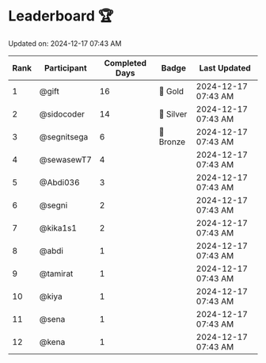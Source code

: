 # Leaderboard 🏆

Updated on: 2024-12-17 07:43 AM

| Rank | Participant       | Completed Days | Badge      | Last Updated         |
|------|-------------------|----------------|------------|----------------------|
| 1    | @gift             | 16             | 🏅 Gold     | 2024-12-17 07:43 AM |
| 2    | @sidocoder        | 14             | 🥈 Silver   | 2024-12-17 07:43 AM |
| 3    | @segnitsega       | 6              | 🥉 Bronze   | 2024-12-17 07:43 AM |
| 4    | @sewasewT7        | 4              |            | 2024-12-17 07:43 AM |
| 5    | @Abdi036          | 3              |            | 2024-12-17 07:43 AM |
| 6    | @segni            | 2              |            | 2024-12-17 07:43 AM |
| 7    | @kika1s1          | 2              |            | 2024-12-17 07:43 AM |
| 8    | @abdi             | 1              |            | 2024-12-17 07:43 AM |
| 9    | @tamirat          | 1              |            | 2024-12-17 07:43 AM |
| 10   | @kiya             | 1              |            | 2024-12-17 07:43 AM |
| 11   | @sena             | 1              |            | 2024-12-17 07:43 AM |
| 12   | @kena             | 1              |            | 2024-12-17 07:43 AM |
